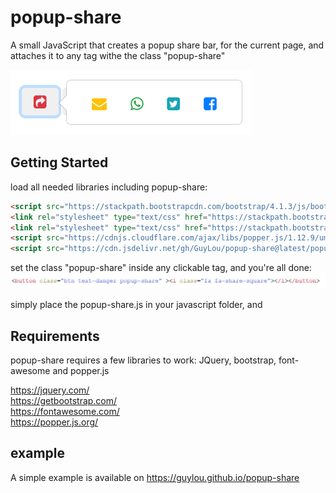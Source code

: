 # popup-share
A small JavaScript that creates a popup share bar, for the current page, and attaches it to any tag withe the class "popup-share"

<img src="example.png">

## Getting Started

load all needed libraries including popup-share:
```html
<script src="https://stackpath.bootstrapcdn.com/bootstrap/4.1.3/js/bootstrap.min.js"></script>
<link rel="stylesheet" type="text/css" href="https://stackpath.bootstrapcdn.com/bootstrap/4.1.3/css/bootstrap.min.css">
<link rel="stylesheet" type="text/css" href="https://stackpath.bootstrapcdn.com/font-awesome/4.7.0/css/font-awesome.min.css">
<script src="https://cdnjs.cloudflare.com/ajax/libs/popper.js/1.12.9/umd/popper.min.js" integrity="sha384-ApNbgh9B+Y1QKtv3Rn7W3mgPxhU9K/ScQsAP7hUibX39j7fakFPskvXusvfa0b4Q" crossorigin="anonymous"></script>
<script src="https://cdn.jsdelivr.net/gh/GuyLou/popup-share@latest/popup-share.js"></script>
```

set the class "popup-share" inside any clickable tag, and you're all done:
<img src="neededcode.png">


simply place the popup-share.js in your javascript folder, and 

## Requirements

popup-share requires a few libraries to work:
JQuery, bootstrap, font-awesome and popper.js

https://jquery.com/  
https://getbootstrap.com/  
https://fontawesome.com/  
https://popper.js.org/  


## example

A simple example is available on https://guylou.github.io/popup-share


